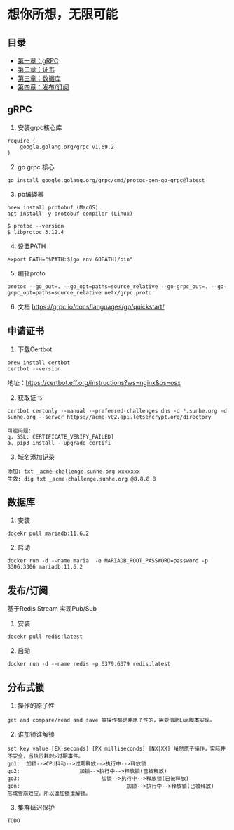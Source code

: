 # 想你所想，无限可能

## 目录
- [第一章：gRPC](#gRPC)
- [第二章：证书](#申请证书)
- [第三章：数据库](#数据库)
- [第四章：发布/订阅](#发布/订阅)

## gRPC
1. 安装grpc核心库
```
require (
    google.golang.org/grpc v1.69.2
)

```
2. go grpc 核心
```
go install google.golang.org/grpc/cmd/protoc-gen-go-grpc@latest

```
3. pb编译器
```
brew install protobuf (MacOS)
apt install -y protobuf-compiler (Linux)

$ protoc --version
$ libprotoc 3.12.4
```
4. 设置PATH
```
export PATH="$PATH:$(go env GOPATH)/bin"
```
5. 编辑proto
```
protoc --go_out=. --go_opt=paths=source_relative --go-grpc_out=. --go-grpc_opt=paths=source_relative netx/grpc.proto
```
6. 文档
https://grpc.io/docs/languages/go/quickstart/


## 申请证书
1. 下载Certbot
```
brew install certbot
certbot --version
```
地址：https://certbot.eff.org/instructions?ws=nginx&os=osx

2. 获取证书
```
certbot certonly --manual --preferred-challenges dns -d *.sunhe.org -d sunhe.org --server https://acme-v02.api.letsencrypt.org/directory     

可能问题:
q. SSL: CERTIFICATE_VERIFY_FAILED]
a. pip3 install --upgrade certifi
```
3. 域名添加记录
```
添加: txt _acme-challenge.sunhe.org xxxxxxx
生效: dig txt _acme-challenge.sunhe.org @8.8.8.8
```

## 数据库
1. 安装
```
docekr pull mariadb:11.6.2
```
2. 启动
```
docker run -d --name maria  -e MARIADB_ROOT_PASSWORD=password -p 3306:3306 mariadb:11.6.2
```

## 发布/订阅
基于Redis Stream 实现Pub/Sub
1. 安装
```
docekr pull redis:latest
```
2. 启动
```
docker run -d --name redis -p 6379:6379 redis:latest
```

## 分布式锁
1. 操作的原子性
```
get and compare/read and save 等操作都是非原子性的，需要借助Lua脚本实现。

```
2. 谁加锁谁解锁
```
set key value [EX seconds] [PX milliseconds] [NX|XX] 虽然原子操作，实际并不安全，当执行耗时>过期事件。
go1:  加锁-->CPU抖动-->过期释放-->执行中-->释放锁
go2:                   加锁-->执行中-->释放锁(已被释放)
go3:                          加锁-->执行中-->释放锁(已被释放)
gon:                                  加锁-->执行中-->释放锁(已被释放)
形成雪崩效应。所以谁加锁谁解锁。
```
3. 集群延迟保护
```
TODO
```
